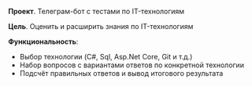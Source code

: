 **Проект**. Телеграм-бот с тестами по IT-технологиям

**Цель**. Оценить и расширить знания по IT-технологиям

**Функциональность**:
* Выбор технологии (C#, Sql, Asp.Net Core, Git и т.д.)
* Набор вопросов с вариантами ответов по конкретной технологии
* Подсчёт правильных ответов и вывод итогового результата  
